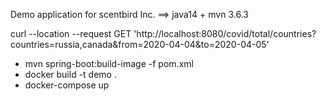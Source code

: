 Demo application for scentbird Inc. ==> java14 + mvn 3.6.3

curl --location --request GET 'http://localhost:8080/covid/total/countries?countries=russia,canada&from=2020-04-04&to=2020-04-05'

- mvn spring-boot:build-image -f pom.xml
- docker build -t demo .
- docker-compose up